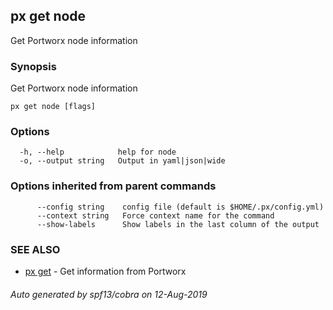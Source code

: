 ## px get node

Get Portworx node information

### Synopsis

Get Portworx node information

```
px get node [flags]
```

### Options

```
  -h, --help            help for node
  -o, --output string   Output in yaml|json|wide
```

### Options inherited from parent commands

```
      --config string    config file (default is $HOME/.px/config.yml)
      --context string   Force context name for the command
      --show-labels      Show labels in the last column of the output
```

### SEE ALSO

* [px get](px_get.md)	 - Get information from Portworx

###### Auto generated by spf13/cobra on 12-Aug-2019
